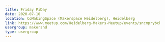 ```yaml
---
title: Friday PiDay
date: 2020-07-10
location: CoMakingSpace (Makerspace Heidelberg), Heidelberg
link: https://www.meetup.com/Heidelberg-Makers-Meetup/events/sncmprybckbnb/
usergroup: makershd
type: usergroup
---
```

